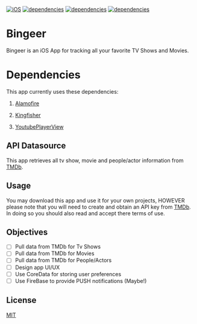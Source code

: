 [![iOS](https://img.shields.io/badge/Platform-iOS%2014%2B-green)](https://apple.com) [![dependencies](https://img.shields.io/badge/Dependencies-Alamofire-red)](https://cocoapods.org/pods/Alamofire) [![dependencies](https://img.shields.io/badge/Dependencies-Kingfisher-red)](https://cocoapods.org/pods/Kingfisher) [![dependencies](https://img.shields.io/badge/Dependencies-YoutubePlayerView-red)](https://cocoapods.org/pods/YoutubePlayerView)  

# Bingeer

Bingeer is an iOS App for tracking all your favorite TV Shows and Movies.

# Dependencies 

This app currently uses these dependencies:

1. [Alamofire](https://cocoapods.org/pods/Alamofire) 

2. [Kingfisher](https://cocoapods.org/pods/Kingfisher)

3. [YoutubePlayerView](https://cocoapods.org/pods/YoutubePlayerView)

## API Datasource

This app retrieves all tv show, movie and people/actor information from [TMDb](https://www.themoviedb.org/). 

## Usage

You may download this app and use it for your own projects, HOWEVER please note that you will need to create and obtain an API key from [TMDb](https://www.themoviedb.org/). In doing so you should also read and accept there terms of use.

## Objectives

- [ ] Pull data from TMDb for Tv Shows
- [ ] Pull data from TMDb for Movies
- [ ] Pull data from TMDb for People/Actors
- [ ] Design app UI/UX
- [ ] Use CoreData for storing user preferences
- [ ] Use FireBase to provide PUSH notifications (Maybe!)

## License

[MIT](https://github.com/atdheboshnjaku/Bingeer/blob/main/LICENSE.txt)
